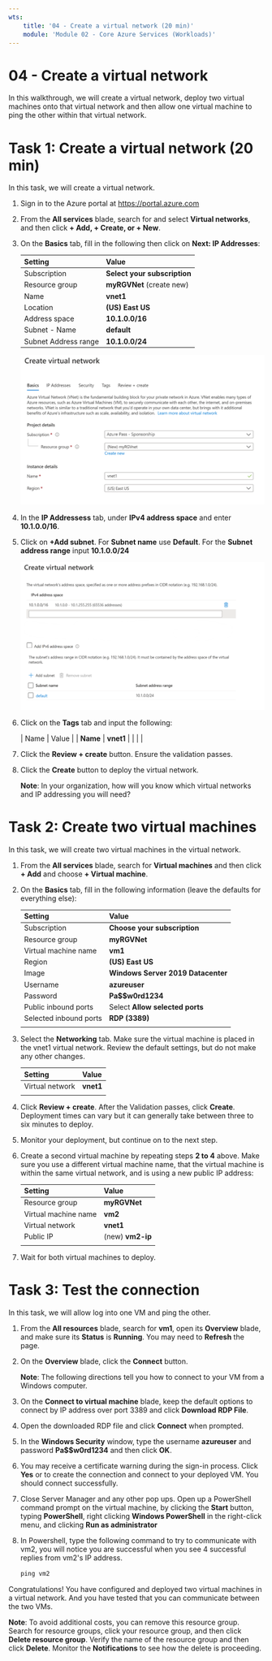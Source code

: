 ```yaml
---
wts:
    title: '04 - Create a virtual network (20 min)'
    module: 'Module 02 - Core Azure Services (Workloads)'
---
```

# 04 - Create a virtual network

In this walkthrough, we will create a virtual network, deploy two virtual machines onto that virtual network and then allow one virtual machine to ping the other within that virtual network.

# Task 1: Create a virtual network (20 min)

In this task, we will create a virtual network. 

1. Sign in to the Azure portal at <a href="https://portal.azure.com" target="_blank"><span style="color: #0066cc;" color="#0066cc">https://portal.azure.com</span></a>

2. From the **All services** blade, search for and select **Virtual networks**, and then click **+ Add, + Create, or + New**. 

3. On the **Basics** tab, fill in the following then click on **Next: IP Addresses**:

    | Setting | Value | 
    | --- | --- |
    | Subscription | **Select your subscription** |
    | Resource group | **myRGVNet** (create new) |
    | Name | **vnet1** |
    | Location | **(US) East US** |
    | Address space |**10.1.0.0/16** |
    | Subnet - Name | **default** |
    | Subnet Address range | **10.1.0.0/24** |

    ![Screenshot of the "Basic" step of Create virtual network blade with the default fields.](../images/0301a.png)
    
4. In the **IP Addressess** tab, under **IPv4 address space** and enter **10.1.0.0/16**. 

5. Click on **+Add subnet**. For **Subnet name** use **Default**. For the **Subnet address range** input **10.1.0.0/24**

    ![Screenshot of the "IP Addresses" step of Create virtual network blade with the default fields.](../images/0301b.png)

6. Click on the **Tags** tab and input the following:

    | Name | Value |
    | **Name** | **vnet1** |
    | | |
    
8. Click the **Review + create** button. Ensure the validation passes.

6. Click the **Create** button to deploy the virtual network. 

    **Note**: In your organization, how will you know which virtual networks and IP addressing you will need?

# Task 2: Create two virtual machines

In this task, we will create two virtual machines in the virtual network. 

1. From the **All services** blade, search for **Virtual machines** and then click **+ Add** and choose **+ Virtual machine**. 

2. On the **Basics** tab, fill in the following information (leave the defaults for everything else):

   | Setting | Value | 
   | --- | --- |
   | Subscription | **Choose your subscription**  |
   | Resource group |  **myRGVNet** |
   | Virtual machine name | **vm1**|
   | Region | **(US) East US** |
   | Image | **Windows Server 2019 Datacenter** |
   | Username| **azureuser** |
   | Password| **Pa$$w0rd1234** |
   | Public inbound ports| Select **Allow selected ports**  |
   | Selected inbound ports| **RDP (3389)** |
   |||

3. Select the **Networking** tab. Make sure the virtual machine is placed in the vnet1 virtual network. Review the default settings, but do not make any other changes. 

   | Setting | Value | 
   | --- | --- |
   | Virtual network | **vnet1** |
   |||

4. Click **Review + create**. After the Validation passes, click **Create**. Deployment times can vary but it can generally take between three to six minutes to deploy.

5. Monitor your deployment, but continue on to the next step. 

6. Create a second virtual machine by repeating steps **2 to 4** above. Make sure you use a different virtual machine name, that the virtual machine is within the same virtual network, and is using a new public IP address:

    | Setting | Value |
    | --- | --- |
    | Resource group | **myRGVNet** |
    | Virtual machine name |  **vm2** |
    | Virtual network | **vnet1** |
    | Public IP | (new) **vm2-ip** |
    |||

7. Wait for both virtual machines to deploy. 

# Task 3: Test the connection 

In this task, we will allow log into one VM and ping the other. 

1. From the **All resources** blade, search for **vm1**, open its **Overview** blade, and make sure its **Status** is **Running**. You may need to **Refresh** the page.

2. On the **Overview** blade, click the **Connect** button.

    **Note**: The following directions tell you how to connect to your VM from a Windows computer. 

3. On the **Connect to virtual machine** blade, keep the default options to connect by IP address over port 3389 and click **Download RDP File**.

4. Open the downloaded RDP file and click **Connect** when prompted. 

5. In the **Windows Security** window, type the username **azureuser** and password **Pa$$w0rd1234** and then click **OK**.

6. You may receive a certificate warning during the sign-in process. Click **Yes** or to create the connection and connect to your deployed VM. You should connect successfully.

7. Close Server Manager and any other pop ups. Open up a PowerShell command prompt on the virtual machine, by clicking the **Start** button, typing **PowerShell**, right clicking **Windows PowerShell** in the right-click menu, and clicking **Run as administrator**

8. In Powershell, type the following command to try to communicate with vm2, you will notice you are successful when you see 4 successful replies from vm2's IP address.

   ```PowerShell
   ping vm2
   ```

Congratulations! You have configured and deployed two virtual machines in a virtual network. And you have tested that you can communicate between the two VMs. 

**Note**: To avoid additional costs, you can remove this resource group. Search for resource groups, click your resource group, and then click **Delete resource group**. Verify the name of the resource group and then click **Delete**. Monitor the **Notifications** to see how the delete is proceeding.
